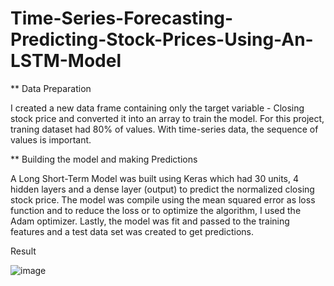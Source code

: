 # Time-Series-Forecasting-Predicting-Stock-Prices-Using-An-LSTM-Model


** Data Preparation

I created a new data frame containing only the target variable - Closing stock price and converted it into an array to train the model. For this project, traning dataset had 80% of values. With time-series data, the sequence of values is important. 
<!-- The LSTM network expects the input data to be provided in 3D array structure: [samples, time steps, features]. Currently, the data is in the form: [samples, features] I transformed the train and test input data into the expected structure using numpy.reshape(). The first dimension is the number of records or rows in the dataset. The second dimension is the number of time steps. Since I used only one feature, i.e Close, the number of indicators will be one. -->

** Building the model and making Predictions

A Long Short-Term Model was built using Keras which had 30 units, 4 hidden layers and a dense layer (output) to predict the normalized closing stock price. The model was compile using the mean squared error as loss function and to reduce the loss or to optimize the algorithm, I used the Adam optimizer. Lastly, the model was fit and passed to the training features and a test data set was created to get predictions.

Result

![image](https://user-images.githubusercontent.com/58338319/134142657-06fc8e2e-14da-42b4-a5a6-a1fa6d557505.png)
